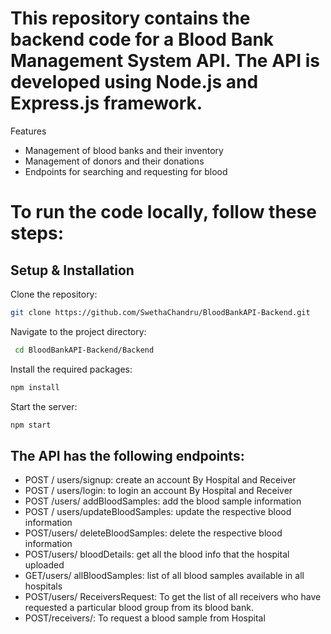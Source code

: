 # This repository contains the backend code for a Blood Bank Management System API. The API is developed using Node.js and Express.js framework.
Features
* Management of blood banks and their inventory
* Management of donors and their donations
* Endpoints for searching and requesting for blood


# To run the code locally, follow these steps:

## Setup & Installation


Clone the repository:

```bash
git clone https://github.com/SwethaChandru/BloodBankAPI-Backend.git
```


Navigate to the project directory:  

```bash
 cd BloodBankAPI-Backend/Backend
 ```

Install the required packages:
```bash
npm install
```

Start the server:
```bash
npm start
```



## The API has the following endpoints:

* POST / users/signup: create an account By Hospital and Receiver
* POST / users/login: to login an account By Hospital and Receiver
* POST /users/ addBloodSamples: add the blood sample information
* POST / users/updateBloodSamples: update the respective blood information
* POST/users/ deleteBloodSamples: delete the respective blood information
* POST/users/ bloodDetails: get all the blood info that the hospital uploaded
* GET/users/ allBloodSamples: list of all blood samples available in all hospitals
* POST/users/ ReceiversRequest: To get the list of all receivers who have requested a particular blood    group from its blood bank.
* POST/receivers/: To request a blood sample from Hospital



